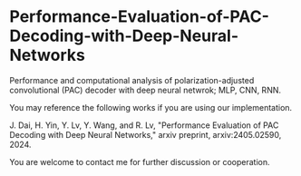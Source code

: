 # Performance-Evaluation-of-PAC-Decoding-with-Deep-Neural-Networks
Performance and computational analysis of polarization-adjusted convolutional (PAC) decoder with deep neural netwrok; MLP, CNN, RNN. 

You may reference the following works if you are using our implementation.

J. Dai, H. Yin, Y. Lv, Y. Wang, and R. Lv, "Performance Evaluation of PAC Decoding with Deep Neural Networks," arxiv preprint, arxiv:2405.02590, 2024.

You are welcome to contact me for further discussion or cooperation.

